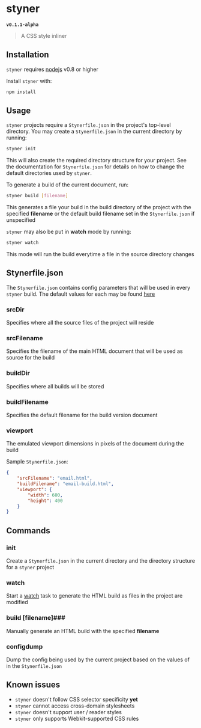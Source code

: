 # styner #

**`v0.1.1-alpha`**
> A CSS style inliner


## Installation ##

`styner` requires [nodejs](https://nodejs.org) v0.8 or higher

Install `styner` with:

```bash
npm install
```


## Usage ##

`styner` projects require a `Stynerfile.json` in the project's top-level directory. You may create a `Stynerfile.json` in the current directory by running:

```bash
styner init
```

This will also create the required directory structure for your project. See the documentation for `Stynerfile.json` for details on how to change the default directories used by `styner`.

To generate a build of the current document, run:

```bash
styner build [filename]
```

This generates a file your build in the build directory of the project with the specified **filename** or the default build filename set in the `Stynerfile.json` if unspecified

`styner` may also be put in **watch** mode by running:

```bash
styner watch
```

This mode will run the build everytime a file in the source directory changes


## Stynerfile.json ##

The `Stynerfile.json` contains config parameters that will be used in every `styner` build. The default values for each may be found [here](https://github.com/rfuentescruz/styner/blob/master/files/Stynerfile-defaults.json)

### srcDir ###

Specifies where all the source files of the project will reside

### srcFilename ###

Specifies the filename of the main HTML document that will be used as source for the build

### buildDir ###

Specifies where all builds will be stored

### buildFilename ###

Specifies the default filename for the build version document

### viewport ###

The emulated viewport dimensions in pixels of the document during the build



Sample `Stynerfile.json`:

```json
{
    "srcFilename": "email.html",
    "buildFilename": "email-build.html",
    "viewport": {
        "width": 600,
        "height": 400
    }
}
```


## Commands ##

### init ###

Create a `Stynerfile.json` in the current directory and the directory structure for a `styner` project

### watch ###

Start a [watch](https://github.com/gruntjs/grunt-contrib-watch) task to generate the HTML build as files in the project are modified

### build [filename]###

Manually generate an HTML build with the specified **filename**

### configdump ###

Dump the config being used by the current project based on the values of in the `Stynerfile.json`

## Known issues ##

 - `styner` doesn't follow CSS selector specificity **yet**
 - `styner` cannot access cross-domain stylesheets
 - `styner` doesn't support user / reader styles
 - `styner` only supports Webkit-supported CSS rules
